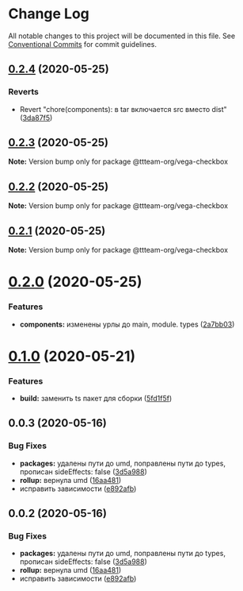 # Change Log

All notable changes to this project will be documented in this file.
See [Conventional Commits](https://conventionalcommits.org) for commit guidelines.

## [0.2.4](https://github.com/ttteam-org/ttteam-vega-ui/compare/@ttteam-org/vega-checkbox@0.2.3...@ttteam-org/vega-checkbox@0.2.4) (2020-05-25)


### Reverts

* Revert "chore(components): в tar включается src вместо dist" ([3da87f5](https://github.com/ttteam-org/ttteam-vega-ui/commit/3da87f523e514c40c18815a6f2e44a6dbdd502b7))





## [0.2.3](https://github.com/ttteam-org/ttteam-vega-ui/compare/@ttteam-org/vega-checkbox@0.2.1...@ttteam-org/vega-checkbox@0.2.3) (2020-05-25)

**Note:** Version bump only for package @ttteam-org/vega-checkbox





## [0.2.2](https://github.com/ttteam-org/ttteam-vega-ui/compare/@ttteam-org/vega-checkbox@0.2.1...@ttteam-org/vega-checkbox@0.2.2) (2020-05-25)

**Note:** Version bump only for package @ttteam-org/vega-checkbox





## [0.2.1](https://github.com/ttteam-org/ttteam-vega-ui/compare/@ttteam-org/vega-checkbox@0.2.0...@ttteam-org/vega-checkbox@0.2.1) (2020-05-25)

**Note:** Version bump only for package @ttteam-org/vega-checkbox





# [0.2.0](https://github.com/ttteam-org/ttteam-vega-ui/compare/@ttteam-org/vega-checkbox@0.1.0...@ttteam-org/vega-checkbox@0.2.0) (2020-05-25)


### Features

* **components:** изменены урлы до main, module. types ([2a7bb03](https://github.com/ttteam-org/ttteam-vega-ui/commit/2a7bb0354a083e034a49ed7e3709283dec0b7381))





# [0.1.0](https://github.com/ttteam-org/ttteam-vega-ui/compare/@ttteam-org/vega-checkbox@0.0.2...@ttteam-org/vega-checkbox@0.1.0) (2020-05-21)


### Features

* **build:** заменить ts пакет для сборки ([5fd1f5f](https://github.com/ttteam-org/ttteam-vega-ui/commit/5fd1f5fcd66e4c7cd83b623b63c3fe49f1001d88))





## 0.0.3 (2020-05-16)

### Bug Fixes

- **packages:** удалены пути до umd, поправлены пути до types, прописан sideEffects: false ([3d5a988](https://github.com/gpn-prototypes/vega-ui/commit/3d5a98871aece5d6c79be112e2e60ecd0529694e))
- **rollup:** вернула umd ([16aa481](https://github.com/gpn-prototypes/vega-ui/commit/16aa48132ca6c3934b3b12aa079f8645a0efc89b))
- исправить зависимости ([e892afb](https://github.com/gpn-prototypes/vega-ui/commit/e892afb5368b7ed2c6bdd4c77e08917e033f75ed))

## 0.0.2 (2020-05-16)

### Bug Fixes

- **packages:** удалены пути до umd, поправлены пути до types, прописан sideEffects: false ([3d5a988](https://github.com/gpn-prototypes/vega-ui/commit/3d5a98871aece5d6c79be112e2e60ecd0529694e))
- **rollup:** вернула umd ([16aa481](https://github.com/gpn-prototypes/vega-ui/commit/16aa48132ca6c3934b3b12aa079f8645a0efc89b))
- исправить зависимости ([e892afb](https://github.com/gpn-prototypes/vega-ui/commit/e892afb5368b7ed2c6bdd4c77e08917e033f75ed))
